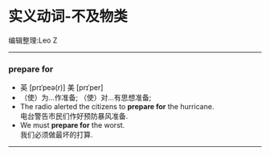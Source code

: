 实义动词-不及物类
===============
编辑整理:Leo Z
***
### prepare for
* 英 [prɪˈpeə(r)]   美 [prɪˈper] 
* （使）为…作准备; （使）对…有思想准备;
* The radio alerted the citizens to **prepare for** the hurricane.  
电台警告市民们作好预防暴风准备.
* We must **prepare for** the worst.  
我们必须做最坏的打算.

***
